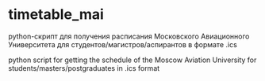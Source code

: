 # timetable_mai

python-скрипт для получения расписания Московского Авиационного Университета для студентов/магистров/аспирантов в формате .ics


python script for getting the schedule of the Moscow Aviation University for students/masters/postgraduates in .ics format